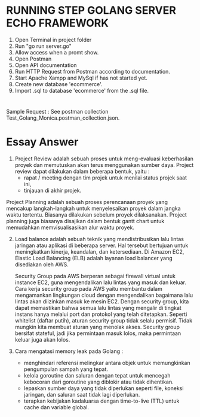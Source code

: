 # RUNNING STEP GOLANG SERVER ECHO FRAMEWORK

1. Open Terminal in project folder
2. Run "go run server.go"
3. Allow access when a promt show.
4. Open Postman
5. Open API documentation
6. Run HTTP Request from Postman according to documentation.
7. Start Apache Xampp and MySql if has not started yet.
8. Create new database 'ecommerce'.
9. Import .sql to database 'ecommerce' from the .sql file.

# ###############
Sample Request : See postman collection Test_Golang_Monica.postman_collection.json.

# Essay Answer #####

1. Project Review adalah sebuah proses untuk meng-evaluasi keberhasilan proyek dan memutuskan akan terus menggunakan sumber daya.
    Project review dapat dilakukan dalam beberapa bentuk, yaitu :
    - rapat / meeting dengan tim projek untuk menilai status projek saat ini,
    - tinjauan di akhir projek.

Project Planning adalah sebuah proses perencanaan proyek yang mencakup langkah-langkah untuk menyelesaikan proyek dalam jangka waktu tertentu. Biasanya dilakukan sebelum proyek dilaksanakan. Project planning juga biasanya disajikan dalam bentuk gantt chart untuk memudahkan memvisualisasikan alur waktu proyek.

2. Load balance adalah sebuah teknik yang mendistribusikan lalu lintas jaringan atau aplikasi di beberapa server. Hal tersebut bertujuan untuk meningkatkan kinerja, keandalan, dan ketersediaan. 
    Di Amazon EC2, Elastic Load Balancing (ELB) adalah layanan load balancer yang disediakan oleh AWS.

    Security Group pada AWS berperan sebagai firewall virtual untuk instance EC2, guna mengendalikan lalu lintas yang masuk dan keluar.
    Cara kerja security group pada AWS yaitu membantu dalam mengamankan lingkungan cloud dengan mengendalikan bagaimana lalu lintas akan diizinkan masuk ke mesin EC2. 
    Dengan security group, kita dapat memastikan bahwa semua lalu lintas yang mengalir di tingkat instans hanya melalui port dan protokol yang telah ditetapkan.
    Seperti whitelist (daftar putih), aturan security group tidak selalu permisif. Tidak mungkin kita membuat aturan yang menolak akses.
    Security group bersifat stateful, jadi jika permintaan masuk lolos, maka permintaan keluar juga akan lolos.

3. Cara mengatasi memory leak pada Golang :
    - menghindari referensi melingkar antara objek untuk memungkinkan pengumpulan sampah yang tepat.
    - kelola goroutine dan saluran dengan tepat untuk mencegah kebocoran dari goroutine yang diblokir atau tidak dihentikan.
    - lepaskan sumber daya yang tidak diperlukan seperti file, koneksi jaringan, dan saluran saat tidak lagi diperlukan.
    - terapkan kebijakan kadaluarsa dengan time-to-live (TTL) untuk cache dan variable global.


